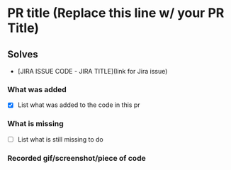 # PR title (Replace this line w/ your PR Title)

## Solves

- [JIRA ISSUE CODE - JIRA TITLE](link for Jira issue)

### What was added

- [x] List what was added to the code in this pr

### What is missing

- [ ] List what is still missing to do

### Recorded gif/screenshot/piece of code
